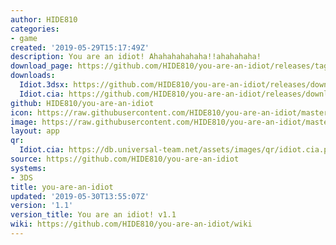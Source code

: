 ```yaml
---
author: HIDE810
categories:
- game
created: '2019-05-29T15:17:49Z'
description: You are an idiot! Ahahahahahaha!!ahahahaha!
download_page: https://github.com/HIDE810/you-are-an-idiot/releases/tag/1.1
downloads:
  Idiot.3dsx: https://github.com/HIDE810/you-are-an-idiot/releases/download/1.1/Idiot.3dsx
  Idiot.cia: https://github.com/HIDE810/you-are-an-idiot/releases/download/1.1/Idiot.cia
github: HIDE810/you-are-an-idiot
icon: https://raw.githubusercontent.com/HIDE810/you-are-an-idiot/master/resource/icon.png
image: https://raw.githubusercontent.com/HIDE810/you-are-an-idiot/master/resource/banner.png
layout: app
qr:
  Idiot.cia: https://db.universal-team.net/assets/images/qr/idiot.cia.png
source: https://github.com/HIDE810/you-are-an-idiot
systems:
- 3DS
title: you-are-an-idiot
updated: '2019-05-30T13:55:07Z'
version: '1.1'
version_title: You are an idiot! v1.1
wiki: https://github.com/HIDE810/you-are-an-idiot/wiki
---
```

